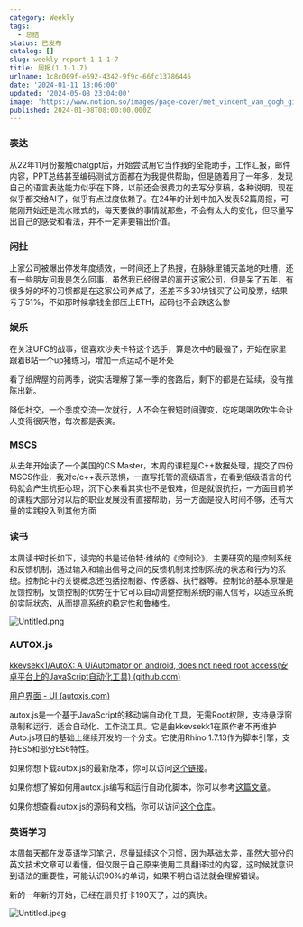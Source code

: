 ```yaml
---
category: Weekly
tags:
  - 总结
status: 已发布
catalog: []
slug: weekly-report-1-1-1-7
title: 周报(1.1-1.7)
urlname: 1c8c009f-e692-4342-9f9c-66fc13786446
date: '2024-01-11 18:06:00'
updated: '2024-05-08 23:04:00'
image: 'https://www.notion.so/images/page-cover/met_vincent_van_gogh_ginoux.jpg'
published: 2024-01-08T08:00:00.000Z
---
```


### 表达


从22年11月份接触chatgpt后，开始尝试用它当作我的全能助手，工作汇报，邮件内容，PPT总结甚至编码测试方面都在为我提供帮助，但是随着用了一年多，发现自己的语言表达能力似乎在下降，以前还会很费力的去写分享稿，各种说明，现在似乎都交给AI了，似乎有点过度依赖了。在24年的计划中加入发表52篇周报，可能刚开始还是流水账式的，每天要做的事情就那些，不会有太大的变化，但尽量写出自己的感受和看法，并不一定非要输出价值。


### 闲扯


上家公司被爆出停发年度绩效，一时间还上了热搜，在脉脉里铺天盖地的吐槽，还有一些朋友问我是怎么回事，虽然我已经很早的离开这家公司，但是呆了五年，有很多好的坏的习惯都是在这家公司养成了，还差不多30块钱买了公司股票，结果亏了51%，不如那时候拿钱全部压上ETH，起码也不会跌这么惨


### 娱乐


在关注UFC的战事，很喜欢沙夫卡特这个选手，算是次中的最强了，开始在家里跟着B站一个up猪练习，增加一点运动不是坏处


看了纸牌屋的前两季，说实话理解了第一季的套路后，剩下的都是在延续，没有推陈出新。


降低社交，一个季度交流一次就行，人不会在很短时间骤变，吃吃喝喝吹吹牛会让人变得很厌倦，每次都是表演。


### MSCS


从去年开始读了一个美国的CS Master，本周的课程是C++数据处理，提交了四份MSCS作业，我对c/c++表示恐惧，一直写托管的高级语言，在看到低级语言的代码就会产生抗拒心理，沉下心来看其实也不是很难，但是就很抗拒，一方面目前学的课程大部分对以后的职业发展没有直接帮助，另一方面是投入时间不够，还有大量的实践投入到其他方面


### 读书


本周读书时长如下，读完的书是诺伯特·维纳的《控制论》，主要研究的是控制系统和反馈机制，通过输入和输出信号之间的反馈机制来控制系统的状态和行为的系统。控制论中的关键概念还包括控制器、传感器、执行器等。控制论的基本原理是反馈控制，反馈控制的优势在于它可以自动调整控制系统的输入信号，以适应系统的实际状态，从而提高系统的稳定性和鲁棒性。


![Untitled.png](https://prod-files-secure.s3.us-west-2.amazonaws.com/5d24fe63-e567-4804-86f9-9fdc62e13082/4d744901-b410-4924-8554-36cce6e9aab7/Untitled.png?X-Amz-Algorithm=AWS4-HMAC-SHA256&X-Amz-Content-Sha256=UNSIGNED-PAYLOAD&X-Amz-Credential=ASIAZI2LB4663H7JRXYR%2F20250401%2Fus-west-2%2Fs3%2Faws4_request&X-Amz-Date=20250401T053951Z&X-Amz-Expires=3600&X-Amz-Security-Token=IQoJb3JpZ2luX2VjEEsaCXVzLXdlc3QtMiJHMEUCIC535dNZkNQr4vOqj5Yr8r05EmQJ%2B4np6Z3CcJ9ZQi6qAiEA0C7X%2BW3V1E9UqR70J4TulBaLMRZVo%2FK4jSyWtc%2B41cUqiAQItP%2F%2F%2F%2F%2F%2F%2F%2F%2F%2FARAAGgw2Mzc0MjMxODM4MDUiDNRLJcamXOzrQ7vyGyrcA23u9onoGLV6OTaZBQ0%2FDJ%2BXEFAjooi54Te7k4ZEgwQkAAnVxefaSY4zubzJFZuZXqwBPzpRGVISCtILYTH5d9fIoCl%2ByR4w%2FTZkYBctwxeHZKR%2BWlg68%2FCLatjEAyBqjKzDmzh8OD28a39KWZFVowtba7A%2BJqzgKT1pY1CDypLoS3rwnz%2B2qjR2mATGk6SY4ktYjacvujPaiVRVZUDKVuq4goQDmUxt5cbeskoLIIvYQDqlprO0KM9tFCONjXvI0XWA7jIwA3JWn00vRb12PTnL4ihcClF8awYMRxTrigtJ4vK757iAk2SlrlTQoa8HHQjE9GoybJRfiOiGrNXoV6OqqjS0HZ5qg1GJp9eY2vTPgvG4LCFkwyuh8T7b3fNwyUVuylSrfJLXsDwtoTGpsP0l%2BKAoXzWAh84Z3JSsD9Z5JXgOLmBC%2FVPNcsULijos184VanN0oB0NNQeq2SX6zwYb7LXeTLAtKnefmXsfZjoXxgj1ls07CZbfmkRxZIE2xu%2FG1RNyNPMO1wnjFITcNIDr7CYCqYpjvgsqwweIQKCbzZ8SjFyrGq8A6HAk3TARPenTvglGG6uE82JUu3%2FO4NFYd20Gp5L6WAo%2B%2FNgosfyax2deEGic%2BWvqJzVEMMmirb8GOqUB4C6B7cQu8kzNyvAv8qYZC6Vbm1SDSBRTc3IOdf6Tlv92tcqiBNKyrAKGNRPJ1q8gHP2SHPqFmPvgZ4DTy%2BfycSo8KOmHex6i7xUEXF66VsNJGy9jXOppqvXwNiRa1sRgoGXgeFl2%2FsQTk8cUPAb%2BJsCs6n8H9%2BbDa9kjyBDZaMu2kOD%2FM2tllawpMzsPeU8zykxX0vedkxKpxkfHXtl%2Bt7%2Fm7Kbw&X-Amz-Signature=36a6d87b24d8717fcf0ef4a5ddf821905173d99f90e40ce78887e69eb75ad089&X-Amz-SignedHeaders=host&x-id=GetObject)


### AUTOX.js


[kkevsekk1/AutoX: A UiAutomator on android, does not need root access(安卓平台上的JavaScript自动化工具) (github.com)](https://github.com/kkevsekk1/AutoX)


[用户界面 - UI (autoxjs.com)](http://doc.autoxjs.com/#/ui)


autox.js是一个基于JavaScript的移动端自动化工具，无需Root权限，支持悬浮窗录制和运行，适合自动化、工作流工具。它是由kkevsekk1在原作者不再维护Auto.js项目的基础上继续开发的一个分支。它使用Rhino 1.7.13作为脚本引擎，支持ES5和部分ES6特性。


如果你想下载autox.js的最新版本，你可以访问[这个链接](https://github.com/kkevsekk1/AutoX/releases)。


如果你想了解如何用autox.js编写和运行自动化脚本，你可以参考[这篇文章](https://www.cnblogs.com/ghj1976/p/autoxjs.html)。


如果你想查看autox.js的源码和文档，你可以访问[这个仓库](https://github.com/kkevsekk1/AutoX)。


### 英语学习


本周每天都在发英语学习笔记，尽量延续这个习惯，因为基础太差，虽然大部分的英文技术文章可以看懂，但仅限于自己原来使用工具翻译过的内容，这时候就意识到语法的重要性，可能认识90%的单词，如果不明白语法就会理解错误。


新的一年新的开始，已经在扇贝打卡190天了，过的真快。


![Untitled.jpeg](https://prod-files-secure.s3.us-west-2.amazonaws.com/5d24fe63-e567-4804-86f9-9fdc62e13082/c04d3014-4bd3-4142-a613-19220f0a3512/Untitled.jpeg?X-Amz-Algorithm=AWS4-HMAC-SHA256&X-Amz-Content-Sha256=UNSIGNED-PAYLOAD&X-Amz-Credential=ASIAZI2LB4663H7JRXYR%2F20250401%2Fus-west-2%2Fs3%2Faws4_request&X-Amz-Date=20250401T053951Z&X-Amz-Expires=3600&X-Amz-Security-Token=IQoJb3JpZ2luX2VjEEsaCXVzLXdlc3QtMiJHMEUCIC535dNZkNQr4vOqj5Yr8r05EmQJ%2B4np6Z3CcJ9ZQi6qAiEA0C7X%2BW3V1E9UqR70J4TulBaLMRZVo%2FK4jSyWtc%2B41cUqiAQItP%2F%2F%2F%2F%2F%2F%2F%2F%2F%2FARAAGgw2Mzc0MjMxODM4MDUiDNRLJcamXOzrQ7vyGyrcA23u9onoGLV6OTaZBQ0%2FDJ%2BXEFAjooi54Te7k4ZEgwQkAAnVxefaSY4zubzJFZuZXqwBPzpRGVISCtILYTH5d9fIoCl%2ByR4w%2FTZkYBctwxeHZKR%2BWlg68%2FCLatjEAyBqjKzDmzh8OD28a39KWZFVowtba7A%2BJqzgKT1pY1CDypLoS3rwnz%2B2qjR2mATGk6SY4ktYjacvujPaiVRVZUDKVuq4goQDmUxt5cbeskoLIIvYQDqlprO0KM9tFCONjXvI0XWA7jIwA3JWn00vRb12PTnL4ihcClF8awYMRxTrigtJ4vK757iAk2SlrlTQoa8HHQjE9GoybJRfiOiGrNXoV6OqqjS0HZ5qg1GJp9eY2vTPgvG4LCFkwyuh8T7b3fNwyUVuylSrfJLXsDwtoTGpsP0l%2BKAoXzWAh84Z3JSsD9Z5JXgOLmBC%2FVPNcsULijos184VanN0oB0NNQeq2SX6zwYb7LXeTLAtKnefmXsfZjoXxgj1ls07CZbfmkRxZIE2xu%2FG1RNyNPMO1wnjFITcNIDr7CYCqYpjvgsqwweIQKCbzZ8SjFyrGq8A6HAk3TARPenTvglGG6uE82JUu3%2FO4NFYd20Gp5L6WAo%2B%2FNgosfyax2deEGic%2BWvqJzVEMMmirb8GOqUB4C6B7cQu8kzNyvAv8qYZC6Vbm1SDSBRTc3IOdf6Tlv92tcqiBNKyrAKGNRPJ1q8gHP2SHPqFmPvgZ4DTy%2BfycSo8KOmHex6i7xUEXF66VsNJGy9jXOppqvXwNiRa1sRgoGXgeFl2%2FsQTk8cUPAb%2BJsCs6n8H9%2BbDa9kjyBDZaMu2kOD%2FM2tllawpMzsPeU8zykxX0vedkxKpxkfHXtl%2Bt7%2Fm7Kbw&X-Amz-Signature=dbcaeec4116bedec29746e50beca90527bf11a4e6c58652676cc73f83ab0604e&X-Amz-SignedHeaders=host&x-id=GetObject)

